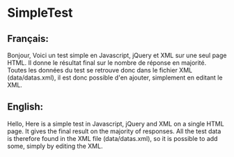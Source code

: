 # SimpleTest

Français:
---------
Bonjour,
Voici un test simple en Javascript, jQuery et XML sur une seul page HTML.
Il donne le résultat final sur le nombre de réponse en majorité.
Toutes les données du test se retrouve donc dans le fichier XML (data/datas.xml), il est donc possible d'en ajouter, simplement en editant le XML.

English:
--------
Hello,
Here is a simple test in Javascript, jQuery and XML on a single HTML page.
It gives the final result on the majority of responses.
All the test data is therefore found in the XML file (data/datas.xml), so it is possible to add some, simply by editing the XML.
